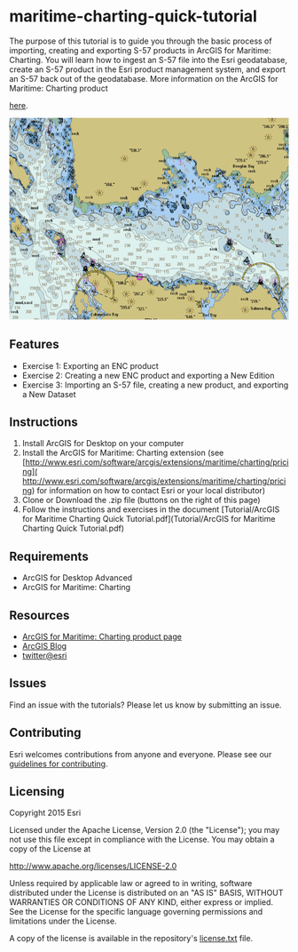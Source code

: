 # maritime-charting-quick-tutorial

The purpose of this tutorial is to guide you through the basic process of importing, creating and exporting S-57 products in ArcGIS for Maritime: Charting. You will learn how to ingest an S-57 file into the Esri geodatabase, create an S-57 product in the Esri product management system, and export an S-57 back out of the geodatabase. 
More information on the ArcGIS for Maritime: Charting product

[here](http://www.esri.com/software/arcgis/extensions/maritime/charting).


![App](Alaska_MCS_small.png)

## Features
* Exercise 1: Exporting an ENC product
* Exercise 2: Creating a new ENC product and exporting a New Edition
* Exercise 3: Importing an S-57 file, creating a new product, and exporting a New Dataset

## Instructions

1.	Install ArcGIS for Desktop on your computer
2.	Install the ArcGIS for Maritime: Charting extension
(see [http://www.esri.com/software/arcgis/extensions/maritime/charting/pricing]( http://www.esri.com/software/arcgis/extensions/maritime/charting/pricing) for information on how to contact Esri or your local distributor)
3.	Clone or Download the .zip file (buttons on the right of this page)
4.	Follow the instructions and exercises in the document [Tutorial/ArcGIS for Maritime Charting Quick Tutorial.pdf](Tutorial/ArcGIS for Maritime Charting Quick Tutorial.pdf)

## Requirements

* ArcGIS for Desktop Advanced
* ArcGIS for Maritime: Charting

## Resources

* [ArcGIS for Maritime: Charting product page](http://www.esri.com/software/arcgis/extensions/maritime/charting)
* [ArcGIS Blog](http://blogs.esri.com/esri/arcgis/)
* [twitter@esri](http://twitter.com/esri)

## Issues

Find an issue with the tutorials?  Please let us know by submitting an issue.

## Contributing

Esri welcomes contributions from anyone and everyone. Please see our [guidelines for contributing](https://github.com/esri/contributing).

## Licensing
Copyright 2015 Esri

Licensed under the Apache License, Version 2.0 (the "License");
you may not use this file except in compliance with the License.
You may obtain a copy of the License at

   http://www.apache.org/licenses/LICENSE-2.0

Unless required by applicable law or agreed to in writing, software
distributed under the License is distributed on an "AS IS" BASIS,
WITHOUT WARRANTIES OR CONDITIONS OF ANY KIND, either express or implied.
See the License for the specific language governing permissions and
limitations under the License.

A copy of the license is available in the repository's [license.txt](license.txt?raw=true) file.
